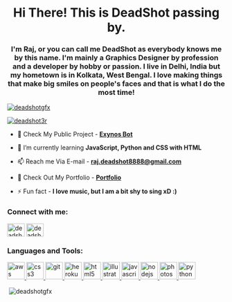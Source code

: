 <h1 align="center">Hi There! This is DeadShot passing by.</h1>
<h3 align="center">I'm Raj, or you can call me DeadShot as everybody knows me by this name. I'm mainly a Graphics Designer by profession and a developer by hobby or passion. I live in Delhi, India but my hometown is in Kolkata, West Bengal. I love making things that make big smiles on people's faces and that is what I do the most time!</h3>

<p align="left"> <a href="https://github.com/ryo-ma/github-profile-trophy"><img src="https://github-profile-trophy.vercel.app/?username=deadshotgfx" alt="deadshotgfx" /></a> </p>

<p align="left"> <a href="https://twitter.com/deadshot3r" target="blank"><img src="https://img.shields.io/twitter/follow/deadshot3r?logo=twitter&style=for-the-badge" alt="deadshot3r" /></a> </p>

- 🔭 Check My Public Project - [**Exynos Bot**](https://github.com/deadshotgfx/exynos-bot)

- 🌱 I’m currently learning **JavaScript, Python and CSS with HTML**

- 📫 Reach me Via E-mail - **raj.deadshot8888@gmail.com**

- 📄 Check Out My Portfolio - [**Portfolio**](https://deadshotgfx.github.io)

- ⚡ Fun fact - **I love music, but I am a bit shy to sing xD :)**

<h3 align="left">Connect with me:</h3>
<p align="left">
<a href="https://twitter.com/deadshot3r" target="blank"><img align="center" src="https://cdn.jsdelivr.net/npm/simple-icons@3.0.1/icons/twitter.svg" alt="deadshot3r" height="30" width="40" /></a>
<a href="https://instagram.com/deadshot3r" target="blank"><img align="center" src="https://cdn.jsdelivr.net/npm/simple-icons@3.0.1/icons/instagram.svg" alt="deadshot3r" height="30" width="40" /></a>
</p>

<h3 align="left">Languages and Tools:</h3>
<p align="left"> <a href="https://aws.amazon.com" target="_blank"> <img src="https://devicons.github.io/devicon/devicon.git/icons/amazonwebservices/amazonwebservices-original-wordmark.svg" alt="aws" width="40" height="40"/> </a> <a href="https://www.w3schools.com/css/" target="_blank"> <img src="https://devicons.github.io/devicon/devicon.git/icons/css3/css3-original-wordmark.svg" alt="css3" width="40" height="40"/> </a> <a href="https://git-scm.com/" target="_blank"> <img src="https://www.vectorlogo.zone/logos/git-scm/git-scm-icon.svg" alt="git" width="40" height="40"/> </a> <a href="https://heroku.com" target="_blank"> <img src="https://www.vectorlogo.zone/logos/heroku/heroku-icon.svg" alt="heroku" width="40" height="40"/> </a> <a href="https://www.w3.org/html/" target="_blank"> <img src="https://devicons.github.io/devicon/devicon.git/icons/html5/html5-original-wordmark.svg" alt="html5" width="40" height="40"/> </a> <a href="https://www.adobe.com/in/products/illustrator.html" target="_blank"> <img src="https://www.vectorlogo.zone/logos/adobe_illustrator/adobe_illustrator-icon.svg" alt="illustrator" width="40" height="40"/> </a> <a href="https://developer.mozilla.org/en-US/docs/Web/JavaScript" target="_blank"> <img src="https://devicons.github.io/devicon/devicon.git/icons/javascript/javascript-original.svg" alt="javascript" width="40" height="40"/> </a> <a href="https://nodejs.org" target="_blank"> <img src="https://devicons.github.io/devicon/devicon.git/icons/nodejs/nodejs-original-wordmark.svg" alt="nodejs" width="40" height="40"/> </a> <a href="https://www.photoshop.com/en" target="_blank"> <img src="https://devicons.github.io/devicon/devicon.git/icons/photoshop/photoshop-plain.svg" alt="photoshop" width="40" height="40"/> </a> <a href="https://www.python.org" target="_blank"> <img src="https://devicons.github.io/devicon/devicon.git/icons/python/python-original.svg" alt="python" width="40" height="40"/> </a> </p>

<p>&nbsp;<img align="center" src="https://github-readme-stats.vercel.app/api?username=deadshotgfx&show_icons=true&locale=en" alt="deadshotgfx" /></p>
